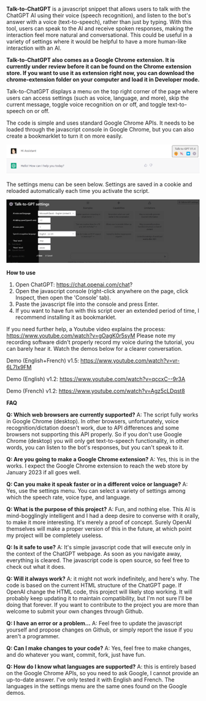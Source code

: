 **Talk-to-ChatGPT** is a javascript snippet that allows users to talk with the ChatGPT AI using their voice (speech recognition), and listen to the bot's answer with a voice (text-to-speech), rather than just by typing. With this tool, users can speak to the AI and receive spoken responses, making the interaction feel more natural and conversational. This could be useful in a variety of settings where it would be helpful to have a more human-like interaction with an AI.

**Talk-to-ChatGPT also comes as a Google Chrome extension. It is currently under review before it can be found on the Chrome extension store. If you want to use it as extension right now, you can download the chrome-extension folder on your computer and load it in Developer mode.**

Talk-to-ChatGPT displays a menu on the top right corner of the page where users can access settings (such as voice, language, and more), skip the current message, toggle voice recognition on or off, and toggle text-to-speech on or off.

The code is simple and uses standard Google Chrome APIs. It needs to be loaded through the javascript console in Google Chrome, but you can also create a bookmarklet to turn it on more easily.

![Talk-to-GPT Menu](/images/menu.png?raw=true "Talk-to-GPT Menu")

The settings menu can be seen below. Settings are saved in a cookie and reloaded automatically each time you activate the script.

![Settings dialog](/images/settings.png?raw=true "Settings dialog")


**How to use**

1. Open ChatGPT: https://chat.openai.com/chat?
2. Open the javascript console (right-click anywhere on the page, click Inspect, then open the 'Console' tab).
3. Paste the javascript file into the console and press Enter.
4. If you want to have fun with this script over an extended period of time, I recommend installing it as bookmarklet.

If you need further help, a Youtube video explains the process: https://www.youtube.com/watch?v=gOagK0r5syM Please note my recording software didn't properly record my voice during the tutorial, you can barely hear it. Watch the demos below for a clearer conversation.

Demo (English+French) v1.5: https://www.youtube.com/watch?v=vr-6L7Ix9FM

Demo (English) v1.2: https://www.youtube.com/watch?v=qccxC--9r3A

Demo (French) v1.2: https://www.youtube.com/watch?v=Agz5cLDqst8


**FAQ**

**Q: Which web browsers are currently supported?** 
A: The script fully works in Google Chrome (desktop). In other browsers, unfortunately, voice recognition/dictation doesn't work, due to API differences and some browsers not supporting
this API properly. So if you don't use Google Chrome (desktop) you will only get text-to-speech functionality, in other words, you can listen to the bot's responses, but you can't speak to it.

**Q: Are you going to make a Google Chrome extension?** 
A: Yes, this is in the works. I expect the Google Chrome extension to reach the web store by January 2023 if all goes well.

**Q: Can you make it speak faster or in a different voice or language?** A: Yes, use the settings menu. You can select a variety of settings among which the speech rate, voice type, and language.

**Q: What is the purpose of this project?**
A: Fun, and nothing else. This AI is mind-bogglingly intelligent and I had a deep desire to converse with it orally, to make it more interesting. It's merely a proof of concept. Surely OpenAI themselves will make a proper version of this in the future, at which point my project will be completely useless.

**Q: Is it safe to use?**
A: It's simple javascript code that will execute only in the context of the ChatGPT webpage. As soon as you navigate away, everything is cleared. The javascript code is open source, so feel free to check out what it does.

**Q: Will it always work?**
A: it might not work indefinitely, and here's why. The code is based on the current HTML structure of the ChatGPT page. If OpenAI change the HTML code, this project will likely stop working. It will probably keep updating it to maintain compatibility, but I'm not sure I'll be doing that forever. If you want to contribute to the project you are more than welcome to submit your own changes through Github.

**Q: I have an error or a problem...**
A: Feel free to update the javascript yourself and propose changes on Github, or simply report the issue if you aren't a programmer.

**Q: Can I make changes to your code?**
A: Yes, feel free to make changes, and do whatever you want, commit, fork, just have fun.

**Q: How do I know what languages are supported?**
A: this is entirely based on the Google Chrome APIs, so you need to ask Google, I cannot provide an up-to-date answer. I've only tested it with English and French. The languages in the settings menu are the same ones found on the Google demos.
